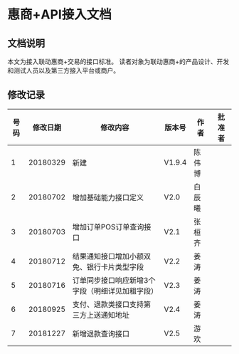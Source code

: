 # 惠商+API接入文档

## 文档说明
本文为接入联动惠商+交易的接口标准。
读者对象为联动惠商+的产品设计、开发和测试人员以及第三方接入平台或商户。

## 修改记录
|号码|修改日期|修改内容|版本号|作者|批准者|
|---|---|---|---|---|---|
|1|20180329|新建|V1.9.4|陈伟博||
|2|20180702|增加基础能力接口定义|V2.0|白辰曦||
|3|20180703|增加订单POS订单查询接口|V2.1|张桓齐||
|4|20180712|结果通知接口增加小额双免、银行卡片类型字段|V2.2|姜涛||
|5|20180716|订单同步接口响应新增3个字段（明细详见加粗字段）|V2.3|姜涛||
|6|20180925|支付、退款类接口支持第三方上送通知地址|V2.4|姜涛||
|7|20181227|新增退款查询接口|V2.5|游欢||
